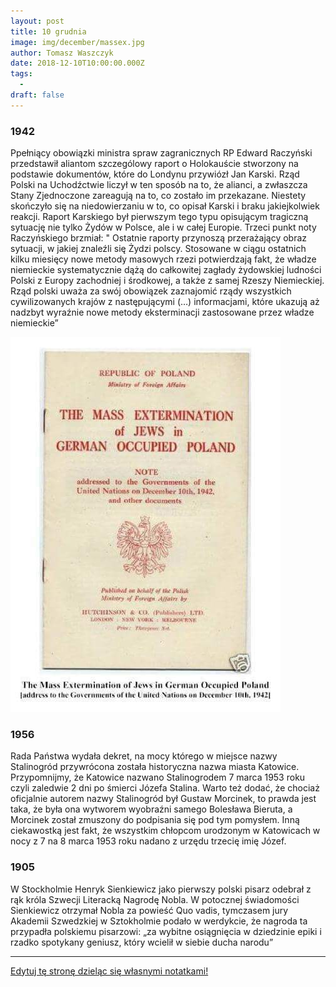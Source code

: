 ```yaml
---
layout: post
title: 10 grudnia
image: img/december/massex.jpg
author: Tomasz Waszczyk
date: 2018-12-10T10:00:00.000Z
tags:
  - 
draft: false
---
```


### 1942

Ppełniący obowiązki ministra spraw zagranicznych RP Edward Raczyński przedstawił aliantom szczególowy raport o Holokauście stworzony na podstawie dokumentów, które do Londynu przywiózł Jan Karski. Rząd Polski na Uchodźctwie liczył w ten sposób na to, że alianci, a zwłaszcza Stany Zjednoczone zareagują na to, co zostało im przekazane. Niestety skończyło się na niedowierzaniu w to, co opisał Karski i braku jakiejkolwiek reakcji. Raport Karskiego był pierwszym tego typu opisującym tragiczną sytuację nie tylko Żydów w Polsce, ale i w całej Europie. Trzeci punkt noty Raczyńskiego brzmiał:
" Ostatnie raporty przynoszą przerażający obraz sytuacji, w jakiej znaleźli się Żydzi polscy. Stosowane w ciągu ostatnich kilku miesięcy nowe metody masowych rzezi potwierdzają fakt, że władze niemieckie systematycznie dążą do całkowitej zagłady żydowskiej ludności Polski z Europy zachodniej i środkowej, a także z samej Rzeszy Niemieckiej. Rząd polski uważa za swój obowiązek zaznajomić rządy wszystkich cywilizowanych krajów z następującymi (…) informacjami, które ukazują aż nadzbyt wyraźnie nowe metody eksterminacji zastosowane przez władze niemieckie”

<img src="./img/december/massex.jpg"/><br>

### 1956

Rada Państwa wydała dekret, na mocy którego w miejsce nazwy Stalinogród przywrócona została historyczna nazwa miasta Katowice.
Przypomnijmy, że Katowice nazwano Stalinogrodem 7 marca 1953 roku czyli zaledwie 2 dni po śmierci Józefa Stalina.
Warto też dodać, że chociaż oficjalnie autorem nazwy Stalinogród był Gustaw Morcinek, to prawda jest taka, że była ona wytworem wyobraźni samego Bolesława Bieruta, a Morcinek został zmuszony do podpisania się pod tym pomysłem. Inną ciekawostką jest fakt, że wszystkim chłopcom urodzonym w Katowicach w nocy z 7 na 8 marca 1953 roku nadano z urzędu trzecię imię Józef.

### 1905

W Stockholmie Henryk Sienkiewicz jako pierwszy polski pisarz odebrał z rąk króla Szwecji Literacką Nagrodę Nobla.
W potocznej świadomości Sienkiewicz otrzymał Nobla za powieść Quo vadis, tymczasem jury Akademii Szwedzkiej w Sztokholmie podało w werdykcie, że nagroda ta przypadła polskiemu pisarzowi: „za wybitne osiągnięcia w dziedzinie epiki i rzadko spotykany geniusz, który wcielił w siebie ducha narodu”

---

<a href="https://github.com/TomaszWaszczyk/historia.waszczyk.com/edit/master/src/content/december-10.md" target="_blank">Edytuj tę stronę dzieląc się własnymi notatkami!</a>
